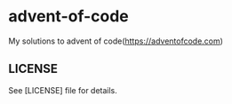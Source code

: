 # advent-of-code

My solutions to advent of code(<https://adventofcode.com>)

## LICENSE

See [LICENSE] file for details.
